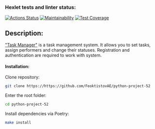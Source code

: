 ### Hexlet tests and linter status:
[![Actions Status](https://github.com/FeoktistovAE/python-project-52/workflows/hexlet-check/badge.svg)](https://github.com/FeoktistovAE/python-project-52/actions)
[![Maintainability](https://api.codeclimate.com/v1/badges/4d4da041b1c6b8d9c2ba/maintainability)](https://codeclimate.com/github/FeoktistovAE/python-project-52/maintainability)
[![Test Coverage](https://api.codeclimate.com/v1/badges/4d4da041b1c6b8d9c2ba/test_coverage)](https://codeclimate.com/github/FeoktistovAE/python-project-52/test_coverage)

## Description:

["Task Manager"](python-project-52-production-20b1.up.railway.app) is a task management system.
It allows you to set tasks, assign performers and change their statuses.
Registration and authentication are required to work with system.

#### Installation:
Clone repository:
```bash
git clone https://https://github.com/FeoktistovAE/python-project-52
```

Enter the root folder:
```bash
cd python-project-52
```
Install dependencies via Poetry:
```bash
make install
```


